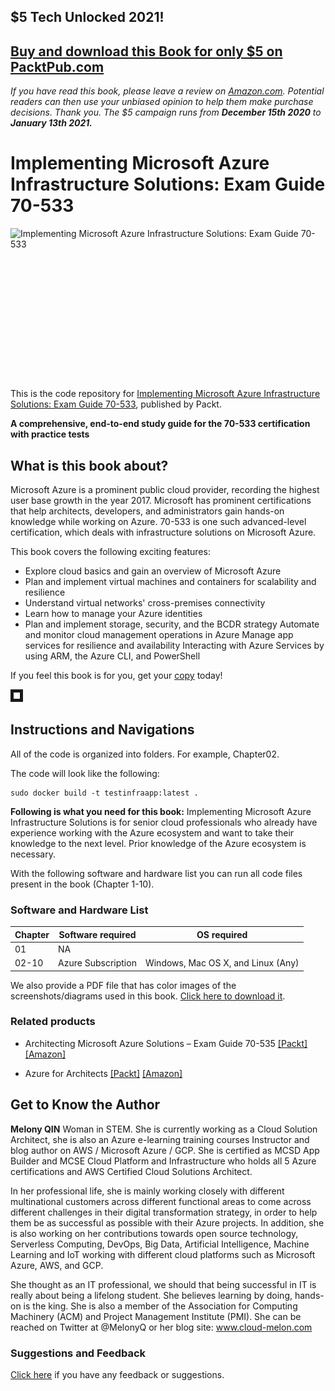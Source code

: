 ## $5 Tech Unlocked 2021!
[Buy and download this Book for only $5 on PacktPub.com](https://www.packtpub.com/product/implementing-microsoft-azure-infrastructure-solutions-exam-guide-70-533/9781789137958)
-----
*If you have read this book, please leave a review on [Amazon.com](https://www.amazon.com/gp/product/1789137950).     Potential readers can then use your unbiased opinion to help them make purchase decisions. Thank you. The $5 campaign         runs from __December 15th 2020__ to __January 13th 2021.__*

# Implementing Microsoft Azure Infrastructure Solutions: Exam Guide 70-533

<a href="https://www.packtpub.com/virtualization-and-cloud/implementing-microsoft-azure-infrastructure-solutions-exam-guide-70-533?utm_source=github&utm_medium=repository&utm_campaign=9781789137958 "><img src="https://d1ldz4te4covpm.cloudfront.net/sites/default/files/imagecache/ppv4_main_book_cover/B010421.png" alt="Implementing Microsoft Azure Infrastructure Solutions: Exam Guide 70-533" height="256px" align="right"></a>

This is the code repository for [Implementing Microsoft Azure Infrastructure Solutions: Exam Guide 70-533](https://www.packtpub.com/virtualization-and-cloud/implementing-microsoft-azure-infrastructure-solutions-exam-guide-70-533?utm_source=github&utm_medium=repository&utm_campaign=9781789137958), published by Packt.

**A comprehensive, end-to-end study guide for the 70-533 certification with practice tests**

## What is this book about?
Microsoft Azure is a prominent public cloud provider, recording the highest user base growth in the year 2017. Microsoft has prominent certifications that help architects, developers, and administrators gain hands-on knowledge while working on Azure. 70-533 is one such advanced-level certification, which deals with infrastructure solutions on Microsoft Azure.

This book covers the following exciting features:
* Explore cloud basics and gain an overview of Microsoft Azure 
* Plan and implement virtual machines and containers for scalability and resilience 
* Understand virtual networks' cross-premises connectivity 
* Learn how to manage your Azure identities 
* Plan and implement storage, security, and the BCDR strategy 
Automate and monitor cloud management operations in Azure 
Manage app services for resilience and availability 
Interacting with Azure Services by using ARM, the Azure CLI, and PowerShell 

If you feel this book is for you, get your [copy](https://www.amazon.com/dp/1-789-13795-0) today!

<a href="https://www.packtpub.com/?utm_source=github&utm_medium=banner&utm_campaign=GitHubBanner"><img src="https://raw.githubusercontent.com/PacktPublishing/GitHub/master/GitHub.png" 
alt="https://www.packtpub.com/" border="5" /></a>

## Instructions and Navigations
All of the code is organized into folders. For example, Chapter02.

The code will look like the following:
```
sudo docker build -t testinfraapp:latest .
```

**Following is what you need for this book:**
Implementing Microsoft Azure Infrastructure Solutions is for senior cloud professionals who already have experience working with the Azure ecosystem and want to take their knowledge to the next level. Prior knowledge of the Azure ecosystem is necessary.

With the following software and hardware list you can run all code files present in the book (Chapter 1-10).
### Software and Hardware List
| Chapter | Software required | OS required |
| -------- | ------------------------------------ | ----------------------------------- |
| 01 | NA |  |
| 02-10 | Azure Subscription | Windows, Mac OS X, and Linux (Any) |



We also provide a PDF file that has color images of the screenshots/diagrams used in this book. [Click here to download it](https://www.packtpub.com/sites/default/files/downloads/ImplementingMicrosoftAzureInfrastructureSolutionsExamGuide70533_ColorImages.pdf).

### Related products
* Architecting Microsoft Azure Solutions – Exam Guide 70-535 [[Packt]](https://www.packtpub.com/virtualization-and-cloud/architecting-microsoft-azure-solutions-exam-guide-70-535?utm_source=github&utm_medium=repository&utm_campaign=9781788991735) [[Amazon]](https://www.amazon.com/dp/1-788-99173-7)

* Azure for Architects [[Packt]](https://www.packtpub.com/virtualization-and-cloud/azure-architects?utm_source=github&utm_medium=repository&utm_campaign=9781788397391) [[Amazon]](https://www.amazon.com/dp/1-788-39739-8)

## Get to Know the Author
**Melony QIN**
Woman in STEM. She is currently working as a Cloud Solution Architect, she is also an Azure e-learning training courses Instructor and blog author on AWS / Microsoft Azure / GCP. She is certified as MCSD App Builder and MCSE Cloud Platform and Infrastructure who holds all 5 Azure certifications and AWS Certified Cloud Solutions Architect.

In her professional life, she is mainly working closely with different multinational customers across different functional areas to come across different challenges in their digital transformation strategy, in order to help them be as successful as possible with their Azure projects. In addition, she is also working on her contributions towards open source technology, Serverless Computing, DevOps, Big Data, Artificial Intelligence, Machine Learning and IoT working with different cloud platforms such as Microsoft Azure, AWS, and GCP. 

She thought as an IT professional, we should that being successful in IT is really about being a lifelong student. She believes learning by doing, hands-on is the king. She is also a member of the Association for Computing Machinery (ACM) and Project Management Institute (PMI). She can be reached on Twitter at @MelonyQ or her blog site: www.cloud-melon.com


### Suggestions and Feedback
[Click here](https://docs.google.com/forms/d/e/1FAIpQLSdy7dATC6QmEL81FIUuymZ0Wy9vH1jHkvpY57OiMeKGqib_Ow/viewform) if you have any feedback or suggestions.


